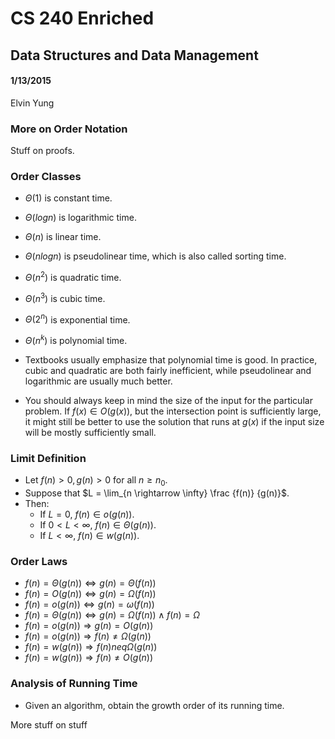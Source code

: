 # CS 240 Enriched
## Data Structures and Data Management
#### 1/13/2015
Elvin Yung

### More on Order Notation
Stuff on proofs.

### Order Classes
* $\Theta(1)$ is constant time.
* $\Theta(log n)$ is logarithmic time.
* $\Theta(n)$ is linear time.
* $\Theta(n log n)$ is pseudolinear time, which is also called sorting time.
* $\Theta(n^2)$ is quadratic time.
* $\Theta(n^3)$ is cubic time.
* $\Theta(2^n)$ is exponential time.
* $\Theta(n^k)$ is polynomial time.

* Textbooks usually emphasize that polynomial time is good. In practice, cubic and quadratic are both fairly inefficient, while pseudolinear and logarithmic are usually much better.
* You should always keep in mind the size of the input for the particular problem. If $f(x) \in O(g(x))$, but the intersection point is sufficiently large, it might still be better to use the solution that runs at $g(x)$ if the input size will be mostly sufficiently small.

### Limit Definition
* Let $f(n) > 0, g(n) > 0$ for all $n \geq n_0$. 
* Suppose that $L = \lim_{n \rightarrow \infty} \frac {f(n)} {g(n)}$.
* Then:
    * If $L=0$, $f(n) \in o(g(n))$.
    * If $0 < L < \infty$, $f(n) \in \Theta(g(n))$.
    * If $L < \infty$, $f(n) \in w(g(n))$.

### Order Laws
* $f(n) = \Theta(g(n)) \Leftrightarrow g(n) = \Theta(f(n))$
* $f(n) = O(g(n)) \Leftrightarrow g(n) = \Omega(f(n))$
* $f(n) = o(g(n)) \Leftrightarrow g(n) = \omega(f(n))$
* $f(n) = \Theta(g(n)) \Leftrightarrow g(n) = \Omega(f(n)) \land f(n) = \Omega$
* $f(n) = o(g(n)) \Rightarrow g(n) = O(g(n))$
* $f(n) = o(g(n)) \Rightarrow f(n) \neq \Omega(g(n))$
* $f(n) = w(g(n)) \Rightarrow f(n) neq \Omega(g(n))$
* $f(n) = w(g(n)) \Rightarrow f(n) \neq O(g(n))$

### Analysis of Running Time
* Given an algorithm, obtain the growth order of its running time.

More stuff on stuff


